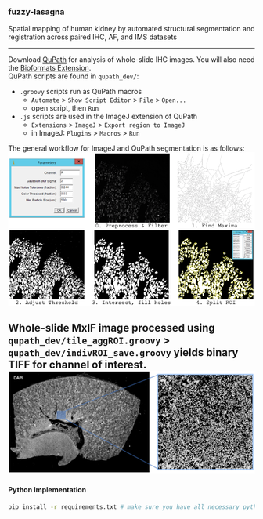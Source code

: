 ### fuzzy-lasagna
Spatial mapping of human kidney by automated structural segmentation and registration across paired IHC, AF, and IMS datasets

---
Download [QuPath](https://qupath.github.io/) for analysis of whole-slide IHC images. You will also need the [Bioformats Extension](https://github.com/qupath/qupath-bioformats-extension).  
QuPath scripts are found in `qupath_dev/`:  
* `.groovy` scripts run as QuPath macros
    * `Automate` > `Show Script Editor` > `File` > `Open...`
    * open script, then `Run`
* `.js` scripts are used in the ImageJ extension of QuPath
    * `Extensions` > `ImageJ` > `Export region to ImageJ`
    * in ImageJ: `Plugins` > `Macros` > `Run`

The general workflow for ImageJ and QuPath segmentation is as follows:  
![alt text](inputs/IJ_workflow.png)  

Whole-slide MxIF image processed using `qupath_dev/tile_aggROI.groovy` > `qupath_dev/indivROI_save.groovy` yields binary TIFF for channel of interest.  
![alt text](inputs/DAPI_wholeslide_binmask.png)  
---
#### Python Implementation
```bash
pip install -r requirements.txt # make sure you have all necessary python packages
```

